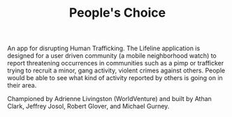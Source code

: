 ﻿---
title: People's Choice
intro: Lifeline
---
An app for disrupting Human Trafficking. The Lifeline application is designed for a user driven community (a mobile neighborhood watch) to report threatening occurrences in communities such as a pimp or trafficker trying to recruit a minor, gang activity, violent crimes against others.  People would be able to see what kind of activity reported by others is going on in their area.

Championed by Adrienne Livingston (WorldVenture) and built by Athan Clark, Jeffrey Josol, Robert Glover, and Michael Gurney.
